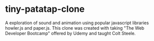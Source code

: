 # tiny-patatap-clone
A exploration of sound and animation using popular javascript libraries howler.js and paper.js. This clone was created with taking "The Web Developer Bootcamp" offered by Udemy and taught Colt Steele.
